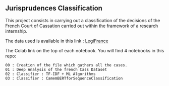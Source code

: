 ## Jurisprudences Classification

This project consists in carrying out a classification of the decisions of the French Court of Cassation carried out within the framework of a research internship.

The data used is available in this link  : [LegiFrance](https://echanges.dila.gouv.fr/OPENDATA/CASS/)


The Colab link on the top of each notebook.
You will find 4 notebooks in this repo:
	
	00 : Creation of the file which gathers all the cases. 
	01 : Deep Analysis of the french Cass Dataset 
	02 : Classifier : TF-IDF + ML Algorithms
	03 : Classifier : CamemBERTforSequenceClassification
	
